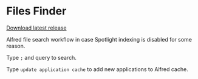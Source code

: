 # Files Finder

[Download latest release](https://github.com/ivofrolov/alfred-workflows/releases/latest/download/Files-Finder.alfredworkflow)

Alfred file search workflow in case Spotlight indexing is disabled for some reason.

Type `;` and query to search.

Type `update application cache` to add new applications to Alfred cache.

